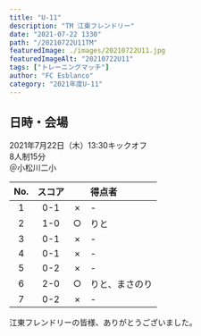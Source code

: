 ```yaml
---
title: "U-11"
description: "TM 江東フレンドリー"
date: "2021-07-22 1330"
path: "/20210722U11TM"
featuredImage: ./images/20210722U11.jpg
featuredImageAlt: "20210722U11"
tags: ["トレーニングマッチ"]
author: "FC Esblanco"
category: "2021年度U-11"
---
```


## 日時・会場

2021年7月22日（木）13:30キックオフ  
8人制15分  
＠小松川二小

| No.| スコア  |   | 得点者  |
|:--:|:------:|:-:|:--------|
| 1  | 0-1    | × |- |
| 2  | 1-0    | ○ |りと|
| 3  | 0-1    | × |- |
| 4  | 0-1    | × |- |
| 5  | 0-2    | × |- |
| 6  | 2-0    | ○ |りと、まさのり|
| 7  | 0-2    | × |- |

<script src="https://adm.shinobi.jp/s/f9835040bccb6582c56df68b8f5ecca7"></script>


江東フレンドリーの皆様、ありがとうございました。
